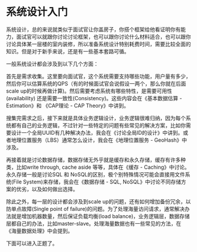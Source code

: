 # 系统设计入门 

系统设计，总的来说就类似于面试官让你盖房子，你搭个框架给他看证明你有能力，面试官可以就跟你讨论讨论框架，也可以跟你讨论什么材料适合，也可以跟你讨论具体某一层楼的室内装修，所以准备系统设计特别耗费时间，需要比较全面的知识。但是对于新手来说，还是有一些基本套路可循。

一般系统设计都会涉及到以下几个方面：

首先是需求收集。这里要向面试官，这个系统需要支持哪些功能，用户量有多少，然后你可以估算系统的QPS（有的时候面试官会说假设一两个，那么你就在后面scale up的时候再做计算\)。然后需要考虑系统有哪些特性，是需要可用性\(availability\) 还是需要一致性\(Consistency\)。这些内容会在《基本数据估算 - Estimation》和 《CAP理论 - CAP Theory》中讲到。

搜集完需求之后，接下来就是具体业务逻辑设计，业务逻辑很难归纳，因为每个系统都有自己的业务逻辑，不过针对一些特定的问题有些常见的解决方案，比如你需要设计一个全局UUID有几种解决办法，我会在《讨论全局ID的设计》中讲到。或者地理位置服务（LBS）通常怎么设计，我会在《地理位置服务 - GeoHash》中涉及。

再接着就是讨论数据存储，数据存储无外乎就是缓存和永久存储，缓存有许多种类，比如write through, cache aside 等等，具体在《缓存 - Caching》中讨论。永久存储一般是讨论SQL 和 NoSQL的区别，极个别特殊情况可能会直接用文件系统\(File System\)来存储，我会在《数据存储 - SQL, NoSQL》中讨论不同存储方案的优劣，以及如何做出选择。

除此之外，每一层的设计都会涉及到scale up的问题，还有如何增加备份冗余，以防单点故障\(Single point of failure\)的问题。为了处理海量访问请求，通常解决办法就是增加机器数量，然后保证负载均衡\(load balance\)，业务逻辑层，数据存储层都自己的办法，比如master-slave。处理海量数据也有一些常见的方法，在《海量数据处理》中会提到。

下面可以进入正题了。

